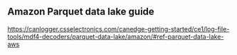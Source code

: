 ## Amazon Parquet data lake guide
https://canlogger.csselectronics.com/canedge-getting-started/ce1/log-file-tools/mdf4-decoders/parquet-data-lake/amazon/#ref-parquet-data-lake-aws
